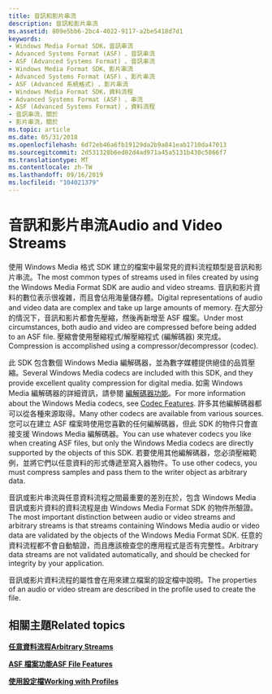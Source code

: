 ```yaml
---
title: 音訊和影片串流
description: 音訊和影片串流
ms.assetid: 809e5bb6-2bc4-4022-9117-a2be5418d7d1
keywords:
- Windows Media Format SDK，音訊串流
- Advanced Systems Format (ASF) 、音訊串流
- ASF (Advanced Systems Format) 、音訊串流
- Windows Media Format SDK、影片串流
- Advanced Systems Format (ASF) 、影片串流
- ASF (Advanced 系統格式) 、影片串流
- Windows Media Format SDK，資料流程
- Advanced Systems Format (ASF) 、串流
- ASF (Advanced Systems Format) ，資料流程
- 音訊串流，關於
- 影片串流，關於
ms.topic: article
ms.date: 05/31/2018
ms.openlocfilehash: 6d72eb46a6fb19129da2b9a841eab1710da47013
ms.sourcegitcommit: 2d531328b6ed82d4ad971a45a5131b430c5866f7
ms.translationtype: MT
ms.contentlocale: zh-TW
ms.lasthandoff: 09/16/2019
ms.locfileid: "104021379"
---
```

# <a name="audio-and-video-streams"></a><span data-ttu-id="89e3c-114">音訊和影片串流</span><span class="sxs-lookup"><span data-stu-id="89e3c-114">Audio and Video Streams</span></span>

<span data-ttu-id="89e3c-115">使用 Windows Media 格式 SDK 建立的檔案中最常見的資料流程類型是音訊和影片串流。</span><span class="sxs-lookup"><span data-stu-id="89e3c-115">The most common types of streams used in files created by using the Windows Media Format SDK are audio and video streams.</span></span> <span data-ttu-id="89e3c-116">音訊和影片資料的數位表示很複雜，而且會佔用海量儲存體。</span><span class="sxs-lookup"><span data-stu-id="89e3c-116">Digital representations of audio and video data are complex and take up large amounts of memory.</span></span> <span data-ttu-id="89e3c-117">在大部分的情況下，音訊和影片都會先壓縮，然後再新增至 ASF 檔案。</span><span class="sxs-lookup"><span data-stu-id="89e3c-117">Under most circumstances, both audio and video are compressed before being added to an ASF file.</span></span> <span data-ttu-id="89e3c-118">壓縮會使用壓縮程式/解壓縮程式 (編解碼器) 來完成。</span><span class="sxs-lookup"><span data-stu-id="89e3c-118">Compression is accomplished using a compressor/decompressor (codec).</span></span>

<span data-ttu-id="89e3c-119">此 SDK 包含數個 Windows Media 編解碼器，並為數字媒體提供絕佳的品質壓縮。</span><span class="sxs-lookup"><span data-stu-id="89e3c-119">Several Windows Media codecs are included with this SDK, and they provide excellent quality compression for digital media.</span></span> <span data-ttu-id="89e3c-120">如需 Windows Media 編解碼器的詳細資訊，請參閱 [編解碼器功能](codec-features.md)。</span><span class="sxs-lookup"><span data-stu-id="89e3c-120">For more information about the Windows Media codecs, see [Codec Features](codec-features.md).</span></span> <span data-ttu-id="89e3c-121">許多其他編解碼器都可以從各種來源取得。</span><span class="sxs-lookup"><span data-stu-id="89e3c-121">Many other codecs are available from various sources.</span></span> <span data-ttu-id="89e3c-122">您可以在建立 ASF 檔案時使用您喜歡的任何編解碼器，但此 SDK 的物件只會直接支援 Windows Media 編解碼器。</span><span class="sxs-lookup"><span data-stu-id="89e3c-122">You can use whatever codecs you like when creating ASF files, but only the Windows Media codecs are directly supported by the objects of this SDK.</span></span> <span data-ttu-id="89e3c-123">若要使用其他編解碼器，您必須壓縮範例，並將它們以任意資料的形式傳遞至寫入器物件。</span><span class="sxs-lookup"><span data-stu-id="89e3c-123">To use other codecs, you must compress samples and pass them to the writer object as arbitrary data.</span></span>

<span data-ttu-id="89e3c-124">音訊或影片串流與任意資料流程之間最重要的差別在於，包含 Windows Media 音訊或影片資料的資料流程是由 Windows Media Format SDK 的物件所驗證。</span><span class="sxs-lookup"><span data-stu-id="89e3c-124">The most important distinction between audio or video streams and arbitrary streams is that streams containing Windows Media audio or video data are validated by the objects of the Windows Media Format SDK.</span></span> <span data-ttu-id="89e3c-125">任意的資料流程都不會自動驗證，而且應該檢查您的應用程式是否有完整性。</span><span class="sxs-lookup"><span data-stu-id="89e3c-125">Arbitrary data streams are not validated automatically, and should be checked for integrity by your application.</span></span>

<span data-ttu-id="89e3c-126">音訊或影片資料流程的屬性會在用來建立檔案的設定檔中說明。</span><span class="sxs-lookup"><span data-stu-id="89e3c-126">The properties of an audio or video stream are described in the profile used to create the file.</span></span>

## <a name="related-topics"></a><span data-ttu-id="89e3c-127">相關主題</span><span class="sxs-lookup"><span data-stu-id="89e3c-127">Related topics</span></span>

<dl> <dt>

[<span data-ttu-id="89e3c-128">**任意資料流程**</span><span class="sxs-lookup"><span data-stu-id="89e3c-128">**Arbitrary Streams**</span></span>](arbitrary-streams.md)
</dt> <dt>

[<span data-ttu-id="89e3c-129">**ASF 檔案功能**</span><span class="sxs-lookup"><span data-stu-id="89e3c-129">**ASF File Features**</span></span>](asf-file-features.md)
</dt> <dt>

[<span data-ttu-id="89e3c-130">**使用設定檔**</span><span class="sxs-lookup"><span data-stu-id="89e3c-130">**Working with Profiles**</span></span>](working-with-profiles.md)
</dt> </dl>

 

 




